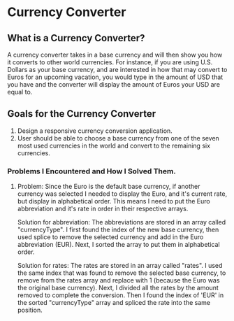 # Currency Converter

## What is a Currency Converter?
A currency converter takes in a base currency and will then show you how it converts to other world currencies. For instance, if you are using U.S. Dollars as your base currency, and are interested in how that may convert to Euros for an upcoming vacation, you would type in the amount of USD that you have and the converter will display the amount of Euros your USD are equal to.


## Goals for the Currency Converter
1. Design a responsive currency conversion application.
2. User should be able to choose a base currency from one of the seven most used currencies in the world and convert to the remaining six currencies.

### Problems I Encountered and How I Solved Them.
1. Problem: Since the Euro is the default base currency, if another currency was selected I needed to display the Euro, and
it's current rate, but display in alphabetical order. This means I need to put the Euro abbreviation and it's rate in
order in their respective arrays.

   Solution for abbreviation: The abbreviations are stored in an array called "currencyType". I first
   found the index of the new base currency, then used splice to remove the selected currency and add in the Euro
   abbreviation (EUR). Next, I sorted the array to put them in alphabetical order.

   Solution for rates: The rates are stored in an array called "rates". I used the same index that was found to remove
   the selected base currency, to remove from the rates array and replace with 1 (because the Euro was the original base currency).
   Next, I divided all the rates by the amount removed to complete the conversion. Then I found the index of 'EUR' in the sorted
   "currencyType" array and spliced the rate into the same position.
